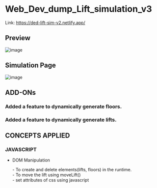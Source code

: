 # Web_Dev_dump_Lift_simulation_v3

Link: https://ded-lift-sim-v2.netlify.app/

## Preview
![image](https://github.com/DedSec2050/Web_Dev_dump_Lift_simulation_v3/assets/119126965/8b5d7b39-abbd-4deb-a44c-90ac1aa4c082)

## Simulation Page
![image](https://github.com/DedSec2050/Web_Dev_dump_Lift_simulation_v3/assets/119126965/e15cac33-22b8-4aa1-b637-49602887e1c7)

## ADD-ONs
### Added a feature to dynamically generate floors.
### Added a feature to dynamically generate lifts.

## CONCEPTS APPLIED
### JAVASCRIPT
<ul>
  <li>
    DOM Manipulation
    <p>
      - To create and delete elements(lifts, floors) in the runtime.<br>
      - To move the lift using moveLift()<br> 
      - set attributes of css using javascript
    </p>
  </li>
</ul>
